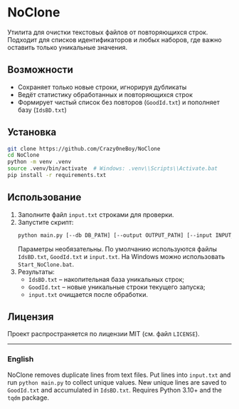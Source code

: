 # NoClone

Утилита для очистки текстовых файлов от повторяющихся строк. Подходит для списков идентификаторов и любых наборов, где важно оставить только уникальные значения.

## Возможности
- Сохраняет только новые строки, игнорируя дубликаты
- Ведёт статистику обработанных и повторяющихся строк
- Формирует чистый список без повторов (`GoodId.txt`) и пополняет базу (`IdsBD.txt`)

## Установка
```bash
git clone https://github.com/Crazy0neBoy/NoClone
cd NoClone
python -m venv .venv
source .venv/bin/activate  # Windows: .venv\\Scripts\\Activate.bat
pip install -r requirements.txt
```

## Использование
1. Заполните файл `input.txt` строками для проверки.
2. Запустите скрипт:
   ```bash
   python main.py [--db DB_PATH] [--output OUTPUT_PATH] [--input INPUT_PATH]
   ```
   Параметры необязательны. По умолчанию используются файлы `IdsBD.txt`,
   `GoodId.txt` и `input.txt`. На Windows можно использовать `Start_NoClone.bat`.
3. Результаты:
   - `IdsBD.txt` – накопительная база уникальных строк;
   - `GoodId.txt` – новые уникальные строки текущего запуска;
   - `input.txt` очищается после обработки.

## Лицензия
Проект распространяется по лицензии MIT (см. файл `LICENSE`).

---

### English
NoClone removes duplicate lines from text files. Put lines into `input.txt` and run `python main.py` to collect unique values. New unique lines are saved to `GoodId.txt` and accumulated in `IdsBD.txt`. Requires Python 3.10+ and the `tqdm` package.

